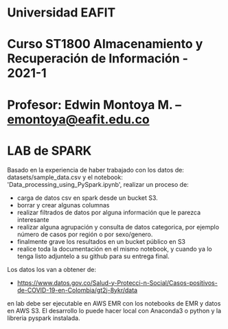 # Universidad EAFIT
# Curso ST1800 Almacenamiento y Recuperación de Información - 2021-1
# Profesor: Edwin Montoya M. – emontoya@eafit.edu.co

# LAB  de SPARK

Basado en la experiencia de haber trabajado con los datos de: datasets/sample_data.csv y el notebook: 'Data_processing_using_PySpark.ipynb', 
realizar un proceso de:

* carga de datos csv en spark desde un bucket S3.
* borrar y crear algunas columnas
* realizar filtrados de datos por alguna información que le parezca interesante
* realizar alguna agrupación y consulta de datos categorica, por ejemplo número de casos por región o por sexo/genero.
* finalmente grave los resultados en un bucket público en S3
* realice toda la documentación en el mismo notebook, y cuando ya lo tenga listo adjuntelo a su github para su entrega final.

Los datos los van a obtener de:

* https://www.datos.gov.co/Salud-y-Protecci-n-Social/Casos-positivos-de-COVID-19-en-Colombia/gt2j-8ykr/data

en lab debe ser ejecutable en AWS EMR con los notebooks de EMR y datos en AWS S3. El desarrollo lo puede hacer local con Anaconda3 o python y la libreria pyspark instalada.

